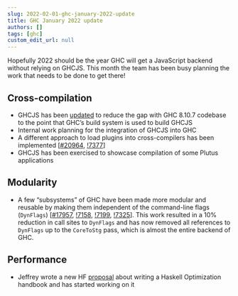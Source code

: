 ```yaml
---
slug: 2022-02-01-ghc-january-2022-update
title: GHC January 2022 update
authors: []
tags: [ghc]
custom_edit_url: null
---
```

Hopefully 2022 should be the year GHC will get a JavaScript backend without relying on GHCJS. This month the team has been busy planning the work that needs to be done to get there!

## Cross-compilation

* GHCJS has been [updated](https://github.com/ghcjs/ghc/tree/ghc-8.10-ghcjs) to reduce the gap with GHC 8.10.7 codebase to the point that GHC’s build system is used to build GHCJS
* Internal work planning for the integration of GHCJS into GHC
* A different approach to load plugins into cross-compilers has been implemented \[[#20964](https://gitlab.haskell.org/ghc/ghc/-/issues/20964), [!7377](https://gitlab.haskell.org/ghc/ghc/-/merge_requests/7377)\]
* GHCJS has been exercised to showcase compilation of some Plutus applications

## Modularity

* A few “subsystems” of GHC have been made more modular and reusable by making them independent of the command-line flags (`DynFlags`) \[[#17957](https://gitlab.haskell.org/ghc/ghc/-/issues/17957), [!7158](https://gitlab.haskell.org/ghc/ghc/-/merge_requests/7158), [!7199](https://gitlab.haskell.org/ghc/ghc/-/merge_requests/7199), [!7325](https://gitlab.haskell.org/ghc/ghc/-/merge_requests/7325)\]. This work resulted in a 10% reduction in call sites to `DynFlags` and has now removed all references to `DynFlags` up to the `CoreToStg` pass, which is almost the entire backend of GHC.

## Performance

* Jeffrey wrote a new HF [proposal](https://github.com/haskellfoundation/tech-proposals/pull/26) about writing a Haskell Optimization handbook and has started working on it
